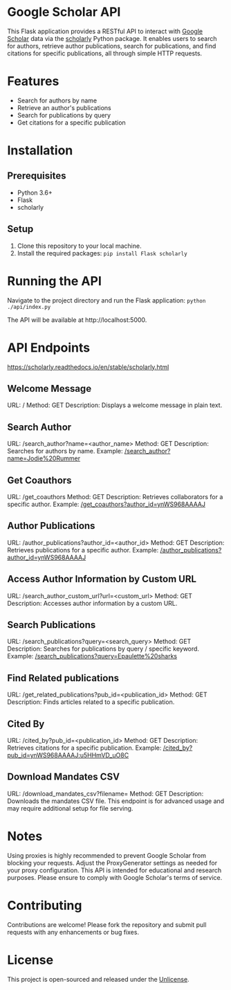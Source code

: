 # Google Scholar API

This Flask application provides a RESTful API to interact with [Google Scholar](https://scholar.google.com.au/) data via the [scholarly](https://github.com/scholarly-python-package/scholarly) Python package. It enables users to search for authors, retrieve author publications, search for publications, and find citations for specific publications, all through simple HTTP requests.

# Features
- Search for authors by name
- Retrieve an author's publications
- Search for publications by query
- Get citations for a specific publication

# Installation
## Prerequisites
- Python 3.6+
- Flask
- scholarly
## Setup
1. Clone this repository to your local machine.
2. Install the required packages: `pip install Flask scholarly`

# Running the API
Navigate to the project directory and run the Flask application:
`python ./api/index.py`

The API will be available at http://localhost:5000.

# API Endpoints
https://scholarly.readthedocs.io/en/stable/scholarly.html

## Welcome Message
URL: /
Method: GET
Description: Displays a welcome message in plain text.
## Search Author
URL: /search_author?name=<author_name>
Method: GET
Description: Searches for authors by name.
Example: [/search_author?name=Jodie%20Rummer](http://127.0.0.1:5000/search_author?name=Jodie%20Rummer)
## Get Coauthors
URL: /get_coauthors
Method: GET
Description: Retrieves collaborators for a specific author.
Example: [/get_coauthors?author_id=ynWS968AAAAJ](http://172.0.0.1:5000/get_coauthors?author_id=ynWS968AAAAJ)
## Author Publications
URL: /author_publications?author_id=<author_id>
Method: GET
Description: Retrieves publications for a specific author.
Example: [/author_publications?author_id=ynWS968AAAAJ](http://172.0.0.1:5000/author_publications?author_id=ynWS968AAAAJ)
## Access Author Information by Custom URL
URL: /search_author_custom_url?url=<custom_url>
Method: GET
Description: Accesses author information by a custom URL.
## Search Publications
URL: /search_publications?query=<search_query>
Method: GET
Description: Searches for publications by query / specific keyword.
Example: [/search_publications?query=Epaulette%20sharks](http://172.0.0.1:5000/search_publications?query=Epaulette%20sharks)
## Find Related publications
URL: /get_related_publications?pub_id=<publication_id>
Method: GET
Description: Finds articles related to a specific publication.
## Cited By
URL: /cited_by?pub_id=<publication_id>
Method: GET
Description: Retrieves citations for a specific publication.
Example: [/cited_by?pub_id=ynWS968AAAAJ:u5HHmVD_uO8C](http://172.0.0.1:5000/cited_by?pub_id=ynWS968AAAAJ:u5HHmVD_uO8C)
## Download Mandates CSV
URL: /download_mandates_csv?filename=<filename>
Method: GET
Description: Downloads the mandates CSV file. This endpoint is for advanced usage and may require additional setup for file serving.

# Notes
Using proxies is highly recommended to prevent Google Scholar from blocking your requests. Adjust the ProxyGenerator settings as needed for your proxy configuration.
This API is intended for educational and research purposes. Please ensure to comply with Google Scholar's terms of service.

# Contributing
Contributions are welcome! Please fork the repository and submit pull requests with any enhancements or bug fixes.

# License
This project is open-sourced and released under the [Unlicense](http://unlicense.org/).